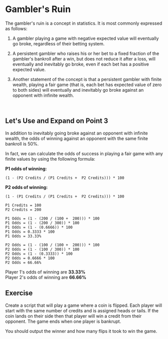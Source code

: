 # Gambler's Ruin

The gambler's ruin is a concept in statistics. It is most commonly expressed as follows:

1. A gambler playing a game with negative expected value will eventually go broke, regardless of their betting system.

2. A persistent gambler who raises his or her bet to a fixed fraction of the gambler's bankroll after a win, but does not reduce it after a loss, will eventually and inevitably go broke, even if each bet has a positive expected value.

3. Another statement of the concept is that a persistent gambler with finite wealth, playing a fair game (that is, each bet has expected value of zero to both sides) will eventually and inevitably go broke against an opponent with infinite wealth.

<br>

## Let's Use and Expand on Point 3

In addition to inevitably going broke against an opponent with infinite wealth, the odds of winning against an opponent with the same finite bankroll is 50%.

In fact, we can calculate the odds of success in playing a fair game with any finite values by using the following formula:

**P1 odds of winning:** <br>
```
(1 - (P2 Credits / (P1 Credits +  P2 Credits))) * 100
```

**P2 odds of winning:** <br>
```
(1 - (P1 Credits / (P1 Credits +  P2 Credits))) * 100
```

```
P1 Credits = 100
P2 Credits = 200

P1 Odds = (1 - (200 / (100 +  200))) * 100
P1 Odds = (1 - (200 / 300)) * 100
P1 Odds = (1 - (0.6666)) * 100
P1 Odds = 0.3333 * 100
P1 Odds = 33.33%

P2 Odds = (1 - (100 / (100 +  200))) * 100
P2 Odds = (1 - (100 / 300)) * 100
P2 Odds = (1 - (0.3333)) * 100
P2 Odds = 0.6666 * 100
P2 Odds = 66.66%
```

Player 1's odds of winning are **33.33%** <br>
Player 2's odds of winning are **66.66%**

## Exercise

Create a script that will play a game where a coin is flipped. Each player will start with the same number of credits and is assigned heads or tails. If the coin lands on their side then that player will win a credit from their opponent. The game ends when one player is bankrupt.

You should output the winner and how many flips it took to win the game.
